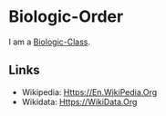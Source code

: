 # Biologic-Order

I am a [Biologic-Class](40000086.md).

## Links

- Wikipedia: [Https://En.WikiPedia.Org](https://en.wikipedia.org/wiki/Order_(biology))
- Wikidata: [Https://WikiData.Org](https://wikidata.org/wiki/Q36602)
